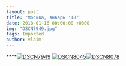 ```yaml
---
layout: post
title: "Москва, январь '18"
date: 2018-01-16 00:00:00 +0300
img: "DSCN7949.jpg"
tags: Imported
author: vlaim
---
```


****[![DSCN7949](/blog/assets/img/DSCN7949.jpg)](/blog/assets/img/DSCN7949.jpg) [![DSCN8045](/blog/assets/img/DSCN8045.jpg)](/blog/assets/img/DSCN8045.jpg)[![DSCN8078](/blog/assets/img/DSCN8078.jpg)](/blog/assets/img/DSCN8078.jpg)
